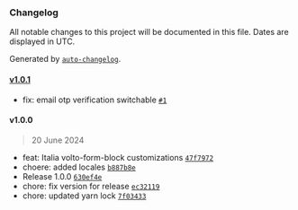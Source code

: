 ### Changelog

All notable changes to this project will be documented in this file. Dates are displayed in UTC.

Generated by [`auto-changelog`](https://github.com/CookPete/auto-changelog).

#### [v1.0.1](https://github.com/RedTurtle/volto-form-block-italia/compare/v1.0.0...v1.0.1)

- fix: email otp verification switchable [`#1`](https://github.com/RedTurtle/volto-form-block-italia/pull/1)

#### v1.0.0

> 20 June 2024

- feat: Italia volto-form-block customizations [`47f7972`](https://github.com/RedTurtle/volto-form-block-italia/commit/47f7972c99fd4423ab887e5452fcb1c105d7ce6d)
- choere: added locales [`b887b8e`](https://github.com/RedTurtle/volto-form-block-italia/commit/b887b8ea0561ff3063a431f2258833a5bb5cc163)
- Release 1.0.0 [`630ef4e`](https://github.com/RedTurtle/volto-form-block-italia/commit/630ef4ec881583d0c5a4a6ba283907bffe27c09f)
- chore: fix version for release [`ec32119`](https://github.com/RedTurtle/volto-form-block-italia/commit/ec32119443e8ce1bc181a40c27f56800f02ec4ab)
- chore: updated yarn lock [`7f03433`](https://github.com/RedTurtle/volto-form-block-italia/commit/7f03433e7e684fc5c2c81cb0c1180af140c1be29)
